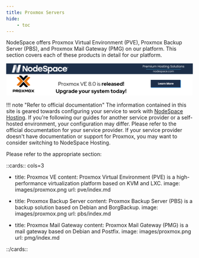 ```yaml
---
title: Proxmox Servers
hide:
    - toc
---
```


NodeSpace offers Proxmox Virtual Environment (PVE), Proxmox Backup Server (PBS), and Proxmox Mail Gateway (PMG) on our platform. This section covers each of these products in detail for our platform.

<a href="pve/upgrade-7-to-8.html"><img src="images/proxmox-8-upgrade.png"></a>

!!! note "Refer to official documentation"
    The information contained in this site is geared towards configuring your service to work with [NodeSpace Hosting](https://www.nodespace.com). If you're following our guides for another service provider or a self-hosted environment, your configuration may differ. Please refer to the official documentation for your service provider. If your service provider doesn't have documentation or support for Proxmox, you may want to consider switching to NodeSpace Hosting.

Please refer to the appropriate section:

::cards:: cols=3

- title: Proxmox VE
  content: Proxmox Virtual Environment (PVE) is a high-performance virtualization platform based on KVM and LXC.
  image: images/proxmox.png
  url: pve/index.md

- title: Proxmox Backup Server
  content: Proxmox Backup Server (PBS) is a backup solution based on Debian and BorgBackup.
  image: images/proxmox.png
  url: pbs/index.md

- title: Proxmox Mail Gateway
  content: Proxmox Mail Gateway (PMG) is a mail gateway based on Debian and Postfix.
  image: images/proxmox.png
  url: pmg/index.md

::/cards::
